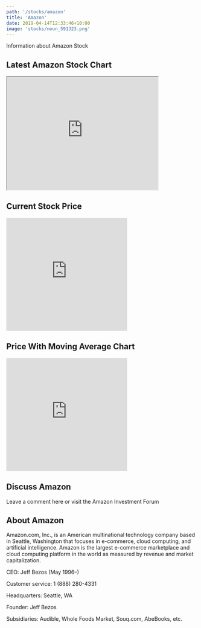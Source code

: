 ```yaml
---
path: '/stocks/amazon'
title: 'Amazon'
date: 2019-04-14T12:33:46+10:00
image: 'stocks/noun_591323.png'
---
```


Information about Amazon Stock

## Latest Amazon Stock Chart

<iframe height="300" width="400" src="https://ssltvc.forexprostools.com/?pair_ID=6435&height=480&width=400&interval=300&plotStyle=area&domain_ID=1&lang_ID=1&timezone_ID=7"></iframe>

## Current Stock Price

<!-- Start TC2000 widget -->
<!-- Start TC2000 widget -->
<iframe width="320" noresize="noresize" scrolling="no" height="300" frameborder="0" src="https://widgets.tc2000.com/WidgetServer.ashx?id=139110"></iframe>
<!-- END TC2000 Widget -->

## Price With Moving Average Chart

<!-- Start TC2000 widget -->
<iframe width="320" noresize="noresize" scrolling="no" height="300" frameborder="0" src="https://widgets.tc2000.com/WidgetServer.ashx?id=139111"></iframe>
<!-- END TC2000 Widget -->


## Discuss Amazon

Leave a comment here or visit the Amazon Investment Forum

## About Amazon

Amazon.com, Inc., is an American multinational technology company based in Seattle, Washington that focuses in e-commerce, cloud computing, and artificial intelligence. Amazon is the largest e-commerce marketplace and cloud computing platform in the world as measured by revenue and market capitalization. 

CEO: Jeff Bezos (May 1996–) 

Customer service: 1 (888) 280-4331

Headquarters: Seattle, WA

Founder: Jeff Bezos

Subsidiaries: Audible, Whole Foods Market, Souq.com, AbeBooks, etc.